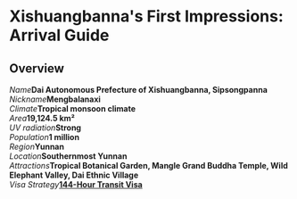 # Xishuangbanna's First Impressions: Arrival Guide

## Overview

<Description>
<div long><i>Name</i><b>Dai Autonomous Prefecture of Xishuangbanna, Sipsongpanna</b></div>
<div><i>Nickname</i><b>Mengbalanaxi</b></div>
<div><i>Climate</i><b>Tropical monsoon climate</b></div>
<div><i>Area</i><b>19,124.5 km²</b></div>
<div><i>UV radiation</i><b>Strong</b></div>
<div><i>Population</i><b>1 million</b></div>
<div><i>Region</i><b>Yunnan</b></div>
<div><i>Location</i><b>Southernmost Yunnan</b></div>
<div long><i>Attractions</i><b>Tropical Botanical Garden, Mangle Grand Buddha Temple, Wild Elephant Valley, Dai Ethnic Village</b></div>
<div><i>Visa Strategy</i><b><a href="/guide/visa#_144-hour-transit-visa-exemption">144-Hour Transit Visa</a></b></div>
</Description>
